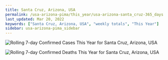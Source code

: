 ```yaml
---
title: Santa Cruz, Arizona, USA
permalink: /usa-arizona-pima/this_year/usa-arizona-santa_cruz-365_days.html
last_updated: Mar 20, 2022
keywords: ["Santa Cruz, Arizona, USA", "weekly totals", "This Year"]
sidebar: usa-arizona-pima_sidebar
---
```


![Rolling 7-day Confirmed Cases This Year for Santa Cruz, Arizona, USA](/covid_tracker/images/graphs/usa-arizona-santa_cruz-rolling_7_days_confirmed-365_days_graph.png)

![Rolling 7-day Confirmed Deaths This Year for Santa Cruz, Arizona, USA](/covid_tracker/images/graphs/usa-arizona-santa_cruz-rolling_7_days_deaths-365_days_graph.png)
